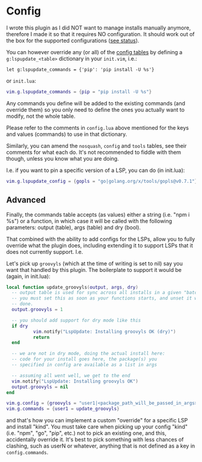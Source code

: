 # Config

I wrote this plugin as I did NOT want to manage installs manually anymore,
therefore I made it so that it requires NO configuration. It should work
out of the box for the supported configurations ([see status](#status)).

You can however override any (or all) of the [config tables](fnl/lspupdate/config.fnl)
by defining a `g:lspupdate_<table>` dictionary in your `init.vim`, i.e.:

```VimL
let g:lspupdate_commands = {'pip': 'pip install -U %s'}
```

or `init.lua`:

```Lua
vim.g.lspupdate_commands = {pip = "pip install -U %s"}
```

Any commands you define will be added to the existing commands (and override
them) so you only need to define the ones you actually want to modify, not the
whole table.

Please refer to the comments in `config.lua` above mentioned for the keys
and values (commands) to use in that dictionary.

Similarly, you can amend the `nosquash`, `config` and `tools` tables,
see their comments for what each do. It's not recommended to fiddle with them
though, unless you know what you are doing.

I.e. if you want to pin a specific version of a LSP, you can do (in init.lua):

```Lua
vim.g.lspupdate_config = {gopls = "go|golang.org/x/tools/gopls@v0.7.1"}
```

## Advanced

Finally, the commands table accepts (as values) either a string (i.e. "npm i %s")
or a function, in which case it will be called with the following parameters:
output (table), args (table) and dry (bool).

That combined with the ability to add configs for the LSPs, allow you to fully
override what the plugin does, including extending it to support LSPs that it
does not currently support. I.e.

Let's pick up `groovyls` (which at the time of writing is set to nil) say you
want that handled by this plugin. The boilerplate to support it would be
(again, in init.lua):

```Lua
local function update_groovyls(output, args, dry)
  -- output table is used for sync across all installs in a given "batch"
  -- you must set this as soon as your functions starts, and unset it when
  -- done.
  output.groovyls = 1

  -- you should add support for dry mode like this
  if dry
          vim.notify("LspUpdate: Installing groovyls OK (dry)")
          return
  end

  -- we are not in dry mode, doing the actual install here:
  -- code for your install goes here, the package(s) you
  -- specified in config are available as a list in args

  -- assuming all went well, we get to the end
  vim.notify("LspUpdate: Installing groovyls OK")
  output.groovyls = nil
end

vim.g.config = {groovyls = "user1|<package_path_will_be_passed_in_args>"}
vim.g.commands = {user1 = update_groovyls}

```

and that's how you can implement a custom "override" for a specific
LSP and install "kind". You must take care when picking up your config
"kind" (i.e. "npm", "go", "pip", etc.) not to pick an existing one,
and this, accidentally override it. It's best to pick something with
less chances of clashing, such as userN or whatever, anything that is
not defined as a key in `config.commands`.
